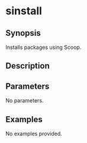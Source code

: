 # sinstall

## Synopsis

Installs packages using Scoop.

## Description



## Parameters
No parameters.
## Examples
No examples provided.

